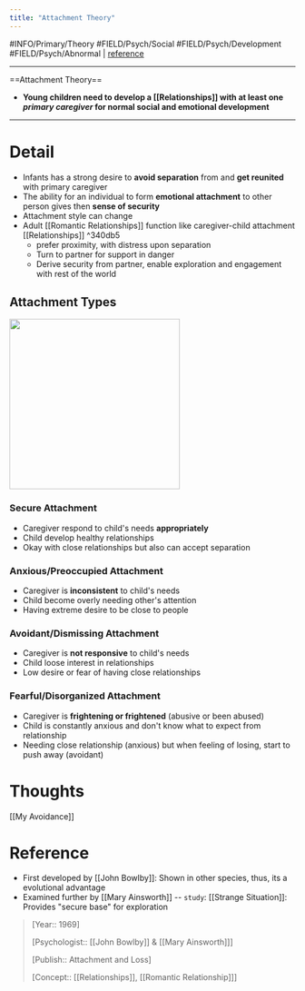 ```yaml
---
title: "Attachment Theory"
---
```


#INFO/Primary/Theory #FIELD/Psych/Social #FIELD/Psych/Development #FIELD/Psych/Abnormal | [reference](https://en.wikipedia.org/wiki/Attachment_theory)

---
==Attachment Theory==

- **Young children need to develop a [[Relationships]] with at least one *primary caregiver* for normal social and emotional development**

---

# Detail


- Infants has a strong desire to **avoid separation** from and **get reunited** with primary caregiver
- The ability for an individual to form **emotional attachment** to other person gives then **sense of security**
- Attachment style can change
- Adult [[Romantic Relationships]] function like caregiver-child attachment [[Relationships]] ^340db5
    - prefer proximity, with distress upon separation
    - Turn to partner for support in danger
    - Derive security from partner, enable exploration and engagement with rest of the world

## Attachment Types

<img src="https://www.researchgate.net/profile/Laura_Sherman2/publication/49780843/figure/fig1/AS:305904458190848@1449944714032/Attachment-anxiety-and-avoidance-scales-rotated-45-degrees-to-form-a-secure-fearful.png" width="300">

### Secure Attachment

- Caregiver respond to child's needs **appropriately**
- Child develop healthy relationships
- Okay with close relationships but also can accept separation

### Anxious/Preoccupied Attachment

- Caregiver is **inconsistent** to child's needs
- Child become overly needing other's attention
- Having extreme desire to be close to people


### Avoidant/Dismissing Attachment

- Caregiver is **not responsive** to child's needs
- Child loose interest in relationships
- Low desire or fear of having close relationships

### Fearful/Disorganized Attachment

- Caregiver is **frightening or frightened** (abusive or been abused)
- Child is constantly anxious and don't know what to expect from relationship
- Needing close relationship (anxious) but when feeling of losing, start to push away (avoidant)

# Thoughts

[[My Avoidance]]

# Reference

- First developed by [[John Bowlby]]: Shown in other species, thus, its a evolutional advantage
- Examined further by [[Mary Ainsworth]] -- `study`: [[Strange Situation]]: Provides "secure base" for exploration

> [Year:: 1969]
> 
> [Psychologist:: [[John Bowlby]] & [[Mary Ainsworth]]]
> 
> [Publish:: Attachment and Loss]
> 
> [Concept:: [[Relationships]], [[Romantic Relationship]]]
